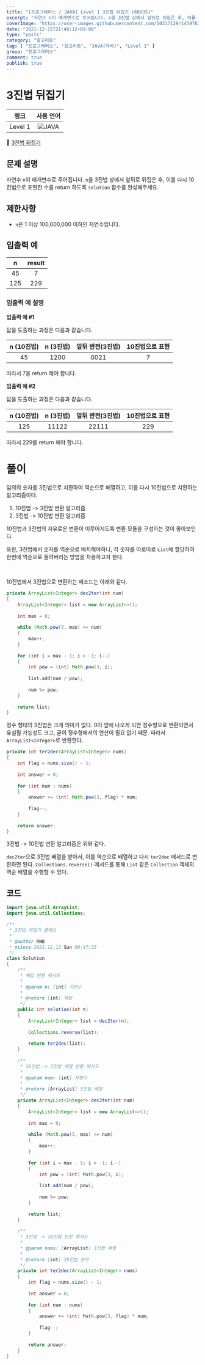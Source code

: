 ```yaml
---
title: "[프로그래머스 / JAVA] Level 1 3진법 뒤집기 (68935)"
excerpt: "자연수 n이 매개변수로 주어집니다. n을 3진법 상에서 앞뒤로 뒤집은 후, 이를 다시 10진법으로 표현한 수를 return 하도록 solution 함수를 완성해주세요."
coverImage: "https://user-images.githubusercontent.com/50317129/145976356-6b5d1430-31c0-4c34-829e-6be8f747ab19.png"
date: "2021-12-15T21:48:12+09:00"
type: "posts"
category: "알고리즘"
tag: [ "프로그래머스", "알고리즘", "JAVA(자바)", "Level 1" ]
group: "프로그래머스"
comment: true
publish: true
---
```


# 3진법 뒤집기

|  랭크   |                                                      사용 언어                                                      |
| :-----: | :-----------------------------------------------------------------------------------------------------------------: |
| Level 1 | ![JAVA](https://shields.io/badge/java-JDK%2011-lightgray?logo=java&style=plastic&logoColor=white&labelColor=orange) |

🔗 [3진법 뒤집기](https://programmers.co.kr/learn/courses/30/lessons/68935)





## 문제 설명

자연수 `n`이 매개변수로 주어집니다. `n`을 3진법 상에서 앞뒤로 뒤집은 후, 이를 다시 10진법으로 표현한 수를 return 하도록 `solution` 함수를 완성해주세요.





## 제한사항

* `n`은 1 이상 100,000,000 이하인 자연수입니다.





## 입출력 예

|   n   | result |
| :---: | :----: |
|  45   |   7    |
|  125  |  229   |



### 입출력 예 설명

**입출력 예 #1**

답을 도출하는 과정은 다음과 같습니다.

| n (10진법) | n (3진법) | 앞뒤 반전(3진법) | 10진법으로 표현 |
| :--------: | :-------: | :--------------: | :-------------: |
|     45     |   1200    |       0021       |        7        |

따라서 7을 return 해야 합니다.

**입출력 예 #2**

답을 도출하는 과정은 다음과 같습니다.

| n (10진법) | n (3진법) | 앞뒤 반전(3진법) | 10진법으로 표현 |
| :--------: | :-------: | :--------------: | :-------------: |
|    125     |   11122   |      22111       |       229       |

따라서 229를 return 해야 합니다.










# 풀이

임의의 숫자를 3진법으로 치환하여 역순으로 배열하고, 이를 다시 10진법으로 치환하는 알고리즘이다.

1. 10진법 -> 3진법 변환 알고리즘
2. 3진법 -> 10진법 변환 알고리즘

10진법과 3진법의 자유로운 변환이 이루어지도록 변환 모듈을 구성하는 것이 좋아보인다.

또한, 3진법에서 숫자를 역순으로 배치해야하니, 각 숫자를 따로따로 `List`에 할당하여 한번에 역순으로 돌려버리는 방법을 차용하고자 한다.

<br />

10진법에서 3진법으로 변환하는 메소드는 아래와 같다.

``` java
private ArrayList<Integer> dec2ter(int num)
{
	ArrayList<Integer> list = new ArrayList<>();
	
	int max = 0;
	
	while (Math.pow(3, max) <= num)
	{
		max++;
	}
	
	for (int i = max - 1; i > -1; i--)
	{
		int pow = (int) Math.pow(3, i);
		
		list.add(num / pow);
		
		num %= pow;
	}
	
	return list;
}
```

정수 형태의 3진법은 크게 의미가 없다. 0이 앞에 나오게 되면 정수형으로 변환되면서 유실될 가능성도 크고, 굳이 정수형에서의 연산이 필요 없기 때문. 따라서 `ArrayList<Integer>`로 반환한다.

``` java
private int ter2dec(ArrayList<Integer> nums)
{
	int flag = nums.size() - 1;
	
	int answer = 0;
	
	for (int num : nums)
	{
		answer += (int) Math.pow(3, flag) * num;
		
		flag--;
	}
	
	return answer;
}
```

3진법 -> 10진법 변환 알고리즘은 위와 같다.

`dec2ter`으로 3진법 배열을 받아서, 이를 역순으로 배열하고 다시 `ter2dec` 메서드로 변환하면 된다. `Collections.reverse()` 메서드를 통해 `List` 같은 `Collection` 객체의 역순 배열을 수행할 수 있다.





## 코드

``` java
import java.util.ArrayList;
import java.util.Collections;

/**
 * 3진법 뒤집기 클래스
 *
 * @author RWB
 * @since 2021.12.12 Sun 00:47:33
 */
class Solution
{
	/**
	 * 해답 반환 메서드
	 *
	 * @param n: [int] 자연수
	 *
	 * @return [int] 해답
	 */
	public int solution(int n)
	{
		ArrayList<Integer> list = dec2ter(n);
		
		Collections.reverse(list);
		
		return ter2dec(list);
	}
	
	/**
	 * 10진법 -> 3진법 배열 반환 메서드
	 *
	 * @param num: [int] 자연수
	 *
	 * @return [ArrayList] 3진법 배열
	 */
	private ArrayList<Integer> dec2ter(int num)
	{
		ArrayList<Integer> list = new ArrayList<>();
		
		int max = 0;
		
		while (Math.pow(3, max) <= num)
		{
			max++;
		}
		
		for (int i = max - 1; i > -1; i--)
		{
			int pow = (int) Math.pow(3, i);
			
			list.add(num / pow);
			
			num %= pow;
		}
		
		return list;
	}
	
	/**
	 * 3진법 -> 10진법 반환 메서드
	 *
	 * @param nums: [ArrayList] 3진법 배열
	 *
	 * @return [int] 10진법 숫자
	 */
	private int ter2dec(ArrayList<Integer> nums)
	{
		int flag = nums.size() - 1;
		
		int answer = 0;
		
		for (int num : nums)
		{
			answer += (int) Math.pow(3, flag) * num;
			
			flag--;
		}
		
		return answer;
	}
}
```